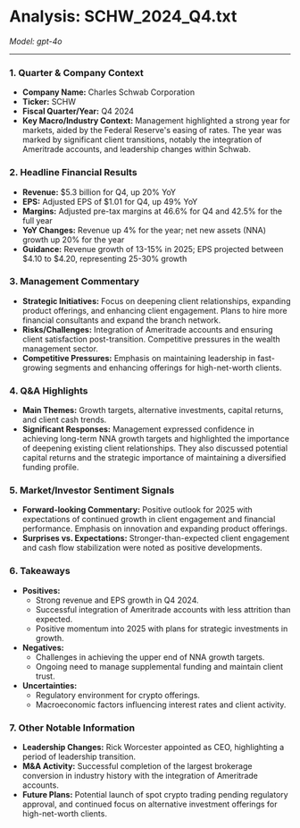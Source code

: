 # Analysis: SCHW_2024_Q4.txt

*Model: gpt-4o*

---

### 1. Quarter & Company Context
- **Company Name:** Charles Schwab Corporation
- **Ticker:** SCHW
- **Fiscal Quarter/Year:** Q4 2024
- **Key Macro/Industry Context:** Management highlighted a strong year for markets, aided by the Federal Reserve's easing of rates. The year was marked by significant client transitions, notably the integration of Ameritrade accounts, and leadership changes within Schwab.

### 2. Headline Financial Results
- **Revenue:** $5.3 billion for Q4, up 20% YoY
- **EPS:** Adjusted EPS of $1.01 for Q4, up 49% YoY
- **Margins:** Adjusted pre-tax margins at 46.6% for Q4 and 42.5% for the full year
- **YoY Changes:** Revenue up 4% for the year; net new assets (NNA) growth up 20% for the year
- **Guidance:** Revenue growth of 13-15% in 2025; EPS projected between $4.10 to $4.20, representing 25-30% growth

### 3. Management Commentary
- **Strategic Initiatives:** Focus on deepening client relationships, expanding product offerings, and enhancing client engagement. Plans to hire more financial consultants and expand the branch network.
- **Risks/Challenges:** Integration of Ameritrade accounts and ensuring client satisfaction post-transition. Competitive pressures in the wealth management sector.
- **Competitive Pressures:** Emphasis on maintaining leadership in fast-growing segments and enhancing offerings for high-net-worth clients.

### 4. Q&A Highlights
- **Main Themes:** Growth targets, alternative investments, capital returns, and client cash trends.
- **Significant Responses:** Management expressed confidence in achieving long-term NNA growth targets and highlighted the importance of deepening existing client relationships. They also discussed potential capital returns and the strategic importance of maintaining a diversified funding profile.

### 5. Market/Investor Sentiment Signals
- **Forward-looking Commentary:** Positive outlook for 2025 with expectations of continued growth in client engagement and financial performance. Emphasis on innovation and expanding product offerings.
- **Surprises vs. Expectations:** Stronger-than-expected client engagement and cash flow stabilization were noted as positive developments.

### 6. Takeaways
- **Positives:**
  - Strong revenue and EPS growth in Q4 2024.
  - Successful integration of Ameritrade accounts with less attrition than expected.
  - Positive momentum into 2025 with plans for strategic investments in growth.
- **Negatives:**
  - Challenges in achieving the upper end of NNA growth targets.
  - Ongoing need to manage supplemental funding and maintain client trust.
- **Uncertainties:**
  - Regulatory environment for crypto offerings.
  - Macroeconomic factors influencing interest rates and client activity.

### 7. Other Notable Information
- **Leadership Changes:** Rick Worcester appointed as CEO, highlighting a period of leadership transition.
- **M&A Activity:** Successful completion of the largest brokerage conversion in industry history with the integration of Ameritrade accounts.
- **Future Plans:** Potential launch of spot crypto trading pending regulatory approval, and continued focus on alternative investment offerings for high-net-worth clients.
